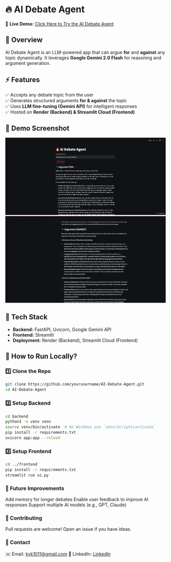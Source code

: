 # 🔥 AI Debate Agent

🚀 **Live Demo:** [Click Here to Try the AI Debate Agent](https://ai-debate-agent-rby4ux2agtw4yxkrlgmkp8.streamlit.app/)

## 📌 Overview

AI Debate Agent is an LLM-powered app that can argue **for** and **against** any topic dynamically. It leverages **Google Gemini 2.0 Flash** for reasoning and argument generation.

## ⚡ Features

✅ Accepts any debate topic from the user  
✅ Generates structured arguments **for & against** the topic  
✅ Uses **LLM fine-tuning (Gemini API)** for intelligent responses  
✅ Hosted on **Render (Backend) & Streamlit Cloud (Frontend)**

## 📸 Demo Screenshot

![AI Debate Agent Screenshot1](AI_debate_agent1.png)
![AI Debate Agent Screenshot2](AI_debate_agent2.png)

## 🔧 Tech Stack

- **Backend:** FastAPI, Uvicorn, Google Gemini API
- **Frontend:** Streamlit
- **Deployment:** Render (Backend), Streamlit Cloud (Frontend)

## 🚀 How to Run Locally?

### 1️⃣ Clone the Repo

```bash
git clone https://github.com/yourusername/AI-Debate-Agent.git
cd AI-Debate-Agent
```

### 2️⃣ Setup Backend

```bash
cd backend
python3 -m venv venv
source venv/bin/activate  # On Windows use `venv\Scripts\activate`
pip install -r requirements.txt
uvicorn app:app --reload
```

### 3️⃣ Setup Frontend

```bash
cd ../frontend
pip install -r requirements.txt
streamlit run ui.py
```

### 🎯 Future Improvements

Add memory for longer debates
Enable user feedback to improve AI responses
Support multiple AI models (e.g., GPT, Claude)

### 🤝 Contributing

Pull requests are welcome! Open an issue if you have ideas.

### 📧 Contact

✉️ Email: kvk1011@gmail.com
🔗 LinkedIn: [LinkedIn](https://www.linkedin.com/in/k-vignesh-kumar/)
